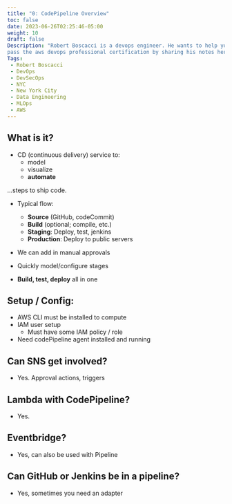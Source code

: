 ```yaml
---
title: "0: CodePipeline Overview"
toc: false
date: 2023-06-26T02:25:46-05:00
weight: 10
draft: false
Description: "Robert Boscacci is a devops engineer. He wants to help you \
pass the aws devops professional certification by sharing his notes here." # Keep to 150-160 chars
Tags:
 - Robert Boscacci
 - DevOps
 - DevSecOps
 - NYC
 - New York City
 - Data Engineering
 - MLOps
 - AWS
---
```


## What is it?
* CD (continuous delivery) service to:
	* model
	* visualize
	* __automate__ 

...steps to ship code.

* Typical flow:
	* __Source__ (GitHub, codeCommit)
	* __Build__ (optional; compile, etc.)
	* __Staging__: Deploy, test, jenkins
	* __Production__: Deploy to public servers

* We can add in manual approvals
* Quickly model/configure stages
* __Build, test, deploy__ all in one

## Setup / Config:
* AWS CLI must be installed to compute
* IAM user setup
	* Must have some IAM policy / role
* Need codePipeline agent installed and running

## Can SNS get involved?
* Yes. Approval actions, triggers

## Lambda with CodePipeline?
* Yes.

## Eventbridge?
* Yes, can also be used with Pipeline

## Can GitHub or Jenkins be in a pipeline?
* Yes, sometimes you need an adapter